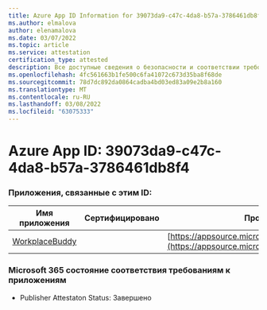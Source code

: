 ```yaml
---
title: Azure App ID Information for 39073da9-c47c-4da8-b57a-3786461db8f4
ms.author: elmalova
author: elenamalova
ms.date: 03/07/2022
ms.topic: article
ms.service: attestation
certification_type: attested
description: Все доступные сведения о безопасности и соответствии требованиям для 39073da9-c47c-4da8-b57a-3786461db8f4.
ms.openlocfilehash: 4fc561663b1fe500c6fa41072c673d35ba8f68de
ms.sourcegitcommit: 78d7dc892da0864cadba4bd03ed83a09e2b8a160
ms.translationtype: MT
ms.contentlocale: ru-RU
ms.lasthandoff: 03/08/2022
ms.locfileid: "63075333"
---
```

# <a name="azure-app-id-39073da9-c47c-4da8-b57a-3786461db8f4"></a>Azure App ID: 39073da9-c47c-4da8-b57a-3786461db8f4


### <a name="apps-associated-with-this-id"></a>Приложения, связанные с этим ID:
| **Имя приложения** | **Сертифицировано** | **Просмотр в AppSource** |
|--------------|---------------|-----------------------|
| [WorkplaceBuddy](https://docs.microsoft.com/microsoft-365-app-certification/forward/WA200001238) |  | [https://appsource.microsoft.com/product/office/WA200001238](https://appsource.microsoft.com/product/office/WA200001238) |

### <a name="microsoft-365-app-compliance-status"></a>Microsoft 365 состояние соответствия требованиям к приложениям
- Publisher Attestaton Status: Завершено
